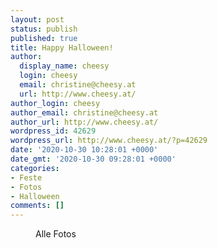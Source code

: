 ```yaml
---
layout: post
status: publish
published: true
title: Happy Halloween!
author:
  display_name: cheesy
  login: cheesy
  email: christine@cheesy.at
  url: http://www.cheesy.at/
author_login: cheesy
author_email: christine@cheesy.at
author_url: http://www.cheesy.at/
wordpress_id: 42629
wordpress_url: http://www.cheesy.at/?p=42629
date: '2020-10-30 10:28:01 +0000'
date_gmt: '2020-10-30 09:28:01 +0000'
categories:
- Feste
- Fotos
- Halloween
comments: []
---
```

<!-- wp:image {"id":42621,"linkDestination":"custom"} -->
<figure class="wp-block-image"><a href="{% link _fotos/events/2016-2020/2020-2/halloween-2020/index.md %}"><img src="{% link _fotos/events/2016-2020/2020-2/halloween-2020/Undead-Bride-001.jpg %}" alt="" class="wp-image-42621"></a><br>
<figcaption>Alle Fotos</figcaption>
</figure>
<!-- /wp:image -->
